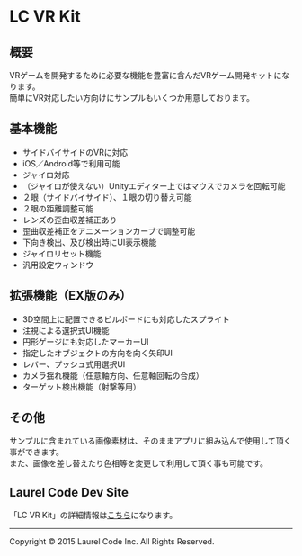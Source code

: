 # LC VR Kit


## 概要

VRゲームを開発するために必要な機能を豊富に含んだVRゲーム開発キットになります。  
簡単にVR対応したい方向けにサンプルもいくつか用意しております。


## 基本機能

* サイドバイサイドのVRに対応
* iOS／Android等で利用可能
* ジャイロ対応
* （ジャイロが使えない）Unityエディター上ではマウスでカメラを回転可能
* ２眼（サイドバイサイド）、１眼の切り替え可能
* ２眼の距離調整可能
* レンズの歪曲収差補正あり
* 歪曲収差補正をアニメーションカーブで調整可能
* 下向き検出、及び検出時にUI表示機能
* ジャイロリセット機能
* 汎用設定ウィンドウ


## 拡張機能（EX版のみ）

* 3D空間上に配置できるビルボードにも対応したスプライト
* 注視による選択式UI機能
* 円形ゲージにも対応したマーカーUI
* 指定したオブジェクトの方向を向く矢印UI
* レバー、プッシュ式用選択UI
* カメラ揺れ機能（任意軸方向、任意軸回転の合成）
* ターゲット検出機能（射撃等用）


## その他

サンプルに含まれている画像素材は、そのままアプリに組み込んで使用して頂く事ができます。  
また、画像を差し替えたり色相等を変更して利用して頂く事も可能です。


## Laurel Code Dev Site

「LC VR Kit」の詳細情報は[こちら][1]になります。

  [1]: http://www.laurel-code.com/developer/wikitten/jp/


---

<div class="footer">Copyright &copy; 2015 Laurel Code Inc. All Rights Reserved.</div>
